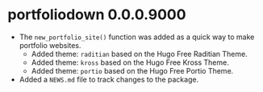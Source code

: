 # portfoliodown 0.0.0.9000

* The `new_portfolio_site()` function was added as a quick way to make portfolio websites.
  * Added theme: `raditian` based on the Hugo Free Raditian Theme. 
  * Added theme: `kross` based on the Hugo Free Kross Theme.
  * Added theme: `portio` based on the Hugo Free Portio Theme.
* Added a `NEWS.md` file to track changes to the package.
